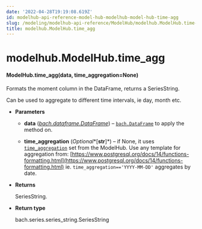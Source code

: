 ```yaml
---
date: '2022-04-28T19:19:08.619Z'
id: modelhub-api-reference-model-hub-modelhub-model-hub-time-agg
slug: /modeling/modelhub-api-reference/ModelHub/modelhub.ModelHub.time-agg/
title: modelhub.ModelHub.time_agg
---
```


# modelhub.ModelHub.time_agg


#### ModelHub.time_agg(data, time_aggregation=None)
Formats the moment column in the DataFrame, returns a SeriesString.

Can be used to aggregate to different time intervals, ie day, month etc.


* **Parameters**

    
    * **data** ([*bach.dataframe.DataFrame*](/docs/modeling/bach/api-reference/DataFrame/bach.DataFrame/#bach.DataFrame)) – [`bach.DataFrame`](/docs/modeling/bach/api-reference/DataFrame/bach.DataFrame/#bach.DataFrame) to apply the method on.


    * **time_aggregation** (*Optional**[**str**]*) – if None, it uses [`time_aggregation`](/docs/modeling/modelhub-api-reference/ModelHub/modelhub.ModelHub.time-aggregation/#modelhub.ModelHub.time-aggregation) set from the
    ModelHub. Use any template for aggregation from:
    [https://www.postgresql.org/docs/14/functions-formatting.html](https://www.postgresql.org/docs/14/functions-formatting.html)
    ie. `time_aggregation=='YYYY-MM-DD'` aggregates by date.



* **Returns**

    SeriesString.



* **Return type**

    bach.series.series_string.SeriesString


<!-- !! processed by numpydoc !! -->
